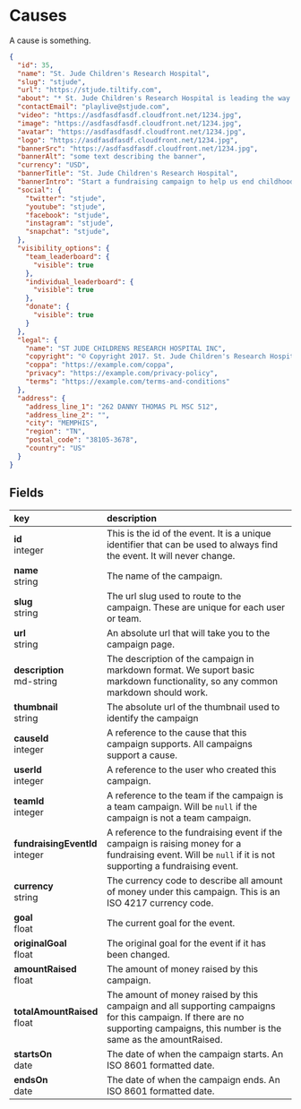 # Causes

A cause is something.

```json
{
  "id": 35,
  "name": "St. Jude Children's Research Hospital",
  "slug": "stjude",
  "url": "https://stjude.tiltify.com",
  "about": "* St. Jude Children's Research Hospital is leading the way the\nworld understands, treats and defeats childhood cancer and other\nlife-threatening diseases.  \n* Your support helps ensure that families never receive a bill\nfrom St. Jude for treatment, travel, housing or food -- because all a family\nshould worry about is helping their child live.  \n* St. Jude has helped push the childhood cancer survival rate\nfrom less than 20% when we opened to 80% today. We won't stop until no child\ndies from cancer.",
  "contactEmail": "playlive@stjude.com",
  "video": "https://asdfasdfasdf.cloudfront.net/1234.jpg",
  "image": "https://asdfasdfasdf.cloudfront.net/1234.jpg",
  "avatar": "https://asdfasdfasdf.cloudfront.net/1234.jpg",
  "logo": "https://asdfasdfasdf.cloudfront.net/1234.jpg",
  "bannerSrc": "https://asdfasdfasdf.cloudfront.net/1234.jpg",
  "bannerAlt": "some text describing the banner",
  "currency": "USD",
  "bannerTitle": "St. Jude Children's Research Hospital",
  "bannerIntro": "Start a fundraising campaign to help us end childhood cancer.",
  "social": {
    "twitter": "stjude",
    "youtube": "stjude",
    "facebook": "stjude",
    "instagram": "stjude",
    "snapchat": "stjude",
  },
  "visibility_options": {
    "team_leaderboard": {
      "visible": true
    },
    "individual_leaderboard": {
      "visible": true
    },
    "donate": {
      "visible": true
    }
  },
  "legal": {
    "name": "ST JUDE CHILDRENS RESEARCH HOSPITAL INC",
    "copyright": "© Copyright 2017. St. Jude Children's Research Hospital, a not-for-profit, section 501 (c)(3) corporation.",
    "coppa": "https://example.com/coppa",
    "privacy": "https://example.com/privacy-policy",
    "terms": "https://example.com/terms-and-conditions"
  },
  "address": {
    "address_line_1": "262 DANNY THOMAS PL MSC 512",
    "address_line_2": "",
    "city": "MEMPHIS",
    "region": "TN",
    "postal_code": "38105-3678",
    "country": "US"
  }
}
```

## Fields

|key|description|
|:---|:---|
|**id**<br>integer| This is the id of the event. It is a unique identifier that can be used to always find the event. It will never change.
|**name**<br>string| The name of the campaign.
|**slug**<br>string| The url slug used to route to the campaign. These are unique for each user or team.
|**url**<br>string| An absolute url that will take you to the campaign page.
|**description**<br>md-string| The description of the campaign in markdown format. We suport basic markdown functionality, so any common markdown should work.
|**thumbnail**<br>string| The absolute url of the thumbnail used to identify the campaign
|**causeId**<br>integer| A reference to the cause that this campaign supports. All campaigns support a cause.
|**userId**<br>integer| A reference to the user who created this campaign.
|**teamId**<br>integer| A reference to the team if the campaign is a team campaign. Will be `null` if the campaign is not a team campaign.
|**fundraisingEventId**<br>integer| A reference to the fundraising event if the campaign is raising money for a fundraising event. Will be `null` if it is not supporting a fundraising event.
|**currency**<br>string| The currency code to describe all amount of money under this campaign. This is an ISO 4217 currency code.
|**goal**<br>float| The current goal for the event.
|**originalGoal**<br>float| The original goal for the event if it has been changed.
|**amountRaised**<br>float| The amount of money raised by this campaign.
|**totalAmountRaised**<br>float| The amount of money raised by this campaign and all supporting campaigns for this campaign. If there are no supporting campaigns, this number is the same as the amountRaised.
|**startsOn**<br>date| The date of when the campaign starts. An ISO 8601 formatted date.
|**endsOn**<br>date| The date of when the campaign ends. An ISO 8601 formatted date.
